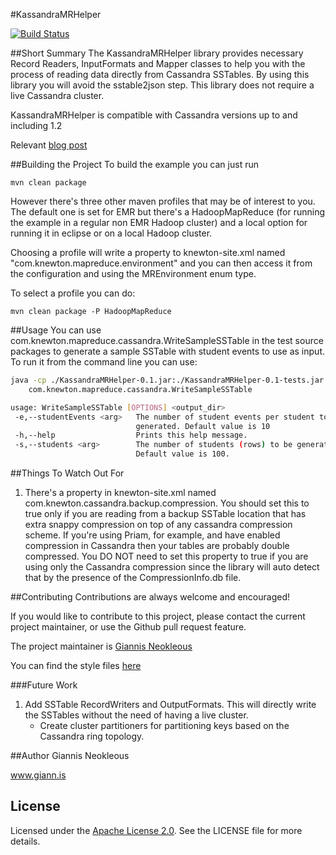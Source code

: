 #KassandraMRHelper

[![Build Status](https://travis-ci.org/gneokleo/KassandraMRHelper.svg)](https://travis-ci.org/gneokleo/KassandraMRHelper)

##Short Summary
The KassandraMRHelper library provides necessary Record Readers, InputFormats 
and Mapper classes to help you with the process of reading data directly from 
Cassandra SSTables. By using this library you will avoid the sstable2json step. 
This library does not require a live Cassandra cluster.

KassandraMRHelper is compatible with Cassandra versions up to and including 1.2

Relevant [blog post](http://www.knewton.com/tech/blog/2013/11/cassandra-and-hadoop-introducing-the-kassandramrhelper)

##Building the Project
To build the example you can just run

`mvn clean package`

However there's three other maven profiles that may be of interest to you. 
The default one is set for EMR but there's a HadoopMapReduce (for running the 
example in a regular non EMR Hadoop cluster) and a local option for running it 
in eclipse or on a local Hadoop cluster.

Choosing a profile will write a property to knewton-site.xml named 
"com.knewton.mapreduce.environment" and you can then access it from the 
configuration and using the MREnvironment enum type.

To select a profile you can do:

`mvn clean package -P HadoopMapReduce`

##Usage
You can use com.knewton.mapreduce.cassandra.WriteSampleSSTable in the test 
source packages to generate a sample SSTable with student events to use as 
input. To run it from the command line you can use:

```bash
java -cp ./KassandraMRHelper-0.1.jar:./KassandraMRHelper-0.1-tests.jar \
	com.knewton.mapreduce.cassandra.WriteSampleSSTable
```

```bash
usage: WriteSampleSSTable [OPTIONS] <output_dir>
 -e,--studentEvents <arg>   The number of student events per student to be
                            generated. Default value is 10
 -h,--help                  Prints this help message.
 -s,--students <arg>        The number of students (rows) to be generated.
                            Default value is 100.
```
##Things To Watch Out For
1.	There's a property in knewton-site.xml named com.knewton.cassandra.backup.compression. 
	You should set this to true only if you are reading from a backup SSTable
	location that has extra snappy compression on top of any cassandra compression
	scheme. If you're using Priam, for example, and have enabled compression in 
	Cassandra then your tables are probably double compressed. You DO NOT need to set
	this property to true if you are using only the Cassandra compression since the 
	library will auto detect that by the presence of the CompressionInfo.db file.

##Contributing
Contributions are always welcome and encouraged!

If you would like to contribute to this project, please contact the current
project maintainer, or use the Github pull request feature.

The project maintainer is [Giannis Neokleous](https://github.com/gneokleo)

You can find the style files [here](https://github.com/Knewton/KnewtonStyles)

###Future Work
1.  Add SSTable RecordWriters and OutputFormats. This will directly write the
    SSTables without the need of having a live cluster.
    * Create cluster partitioners for partitioning keys based on the
        Cassandra ring topology.

##Author
Giannis Neokleous		

www.giann.is

## License
Licensed under the [Apache License 2.0](http://www.apache.org/licenses/LICENSE-2.0.html). See the LICENSE file for more details.
